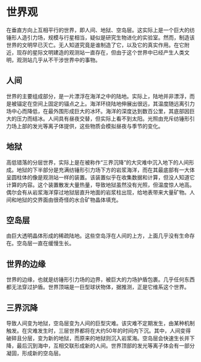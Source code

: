 # 世界观

在垂直方向上互相平行的世界，即人间、地狱、空岛层。这实际上是一个巨大的纺锤形人造引力场，规模与行星相当，疑似是研究生物进化的实验室。然而，制造该世界的文明早已灭亡。无人知道究竟是谁制造了它，以及它的真实作用。在它附近，现存的星际文明建造的观测站一直存在，但由于这个世界中已经产生人类文明，观测站几乎从不干涉世界中的事物。

## 人间

世界的主要组成部分，是一片漂浮在海洋之中的陆地。实际上，陆地并非漂浮，而是被锚定在空间上固定的锚点之上。海洋环绕陆地伸展出很远，其温度随远离引力场中心而降低，在最外围形成巨大的冰环。海洋的深度达到数百公里，其底部因巨大的压力而结冰。人间具有昼夜交替，但实际上看不到太阳。光照由充斥纺锤形引力场上部的发光等离子体提供，这些物质会模拟昼夜与季节的变化。

## 地狱

高低错落的分层世界，实际上是在被称作“三界沉降”的大灾难中沉入地下的人间形成。地狱的下半部分是充满纺锤形引力场下方的岩浆海洋，而在其最底部有一大体呈圆柱体的像是观测站一样的装置。该装置似乎在收集数据和计算，但没人知道它计算的内容。这个装置散发大量热量，导致地狱虽然没有光照，但温度惊人地高。偶尔会有从岩浆海洋穿过地狱层直升地面的岩浆柱出现，给地表带来大量矿物。人间和地狱的交界面由很奇怪的水合矿物晶体填充。

## 空岛层

由巨大透明晶体形成的稀疏陆地。这些空岛浮在人间的上方，上面几乎没有生命存在。空岛层一直在缓慢生长。

## 世界的边缘

世界的边缘，也就是纺锤形引力场的边界，被巨大的力场护盾包裹。几乎任何东西都无法穿过护盾。世界顶端是一巨型球状物体，据推测，正是它维系这个世界。

## 三界沉降

导致人间变为地狱，空岛层变为人间的巨型灾难。该灾难不定期发生，由某种机制触发。在灾难发生时，三层世界都将在大约50年的时间内下沉。其中，人间变得破碎且分层，变为新的地狱，而原来的地狱则沉入岩浆海。空岛层会快速生长并下降，最后沉到海中，互相交联形成新的人间。世界顶部的发光等离子体会有一部分凝固，形成新的空岛层。
